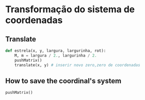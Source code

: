 # Transformação do sistema de coordenadas

## Translate

```python
def estrela(x, y, largura, largurinha, rot):    
    M, m = largura / 2., largurinha / 2.
    pushMatrix()   
    translate(x, y) # inserir novo zero,zero de coordenadas 
```

## How to save the coordinal's system 
```python
pushMatrix() 
```
